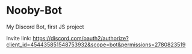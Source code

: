 # Nooby-Bot
My Discord Bot, first JS project

Invite link: https://discord.com/oauth2/authorize?client_id=454435851548753932&scope=bot&permissions=2780823519
